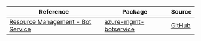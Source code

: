 | Reference | Package | Source |
|---|---|---|
|[Resource Management - Bot Service](mgmt-botservice-readme.md)|[azure-mgmt-botservice](https://pypi.org/project/azure-mgmt-botservice)|[GitHub](https://github.com/Azure/azure-sdk-for-python/blob/main/sdk/botservice/azure-mgmt-botservice)|
